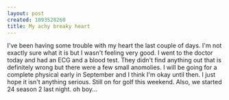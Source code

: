 ```yaml
--- 
layout: post
created: 1093528260
title: My achy breaky heart
---
```

I've been having some trouble with my heart the last couple of days.  I'm not exactly sure what it is but I wasn't feeling very good.  I went to the doctor today and had an ECG and a blood test.  They didn't find anything out that is definitely wrong but there were a few small anomolies.  I will be going for a complete physical early in September and I think I'm okay until then.  I just hope it isn't anything serious.  Still on for golf this weekend.  Also, we started 24 season 2 last night.  oh boy...
